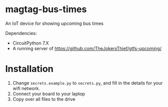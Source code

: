 # magtag-bus-times
An IoT device for showing upcoming bus times

Dependencies:
* CircuitPython 7.X
* A running server of https://github.com/TheJokersThief/gtfs-upcoming/

# Installation

1. Change `secrets.example.py` to `secrets.py`, and fill in the details for your wifi network.
2. Connect your board to your laptop
3. Copy over all files to the drive
